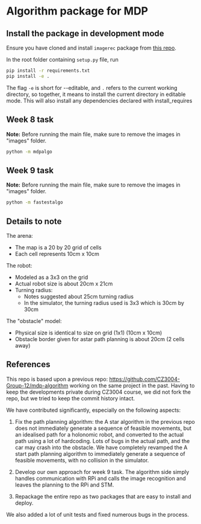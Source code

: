 # Algorithm package for MDP

## Install the package in development mode

Ensure you have cloned and install `imagerec` package from
[this repo](https://github.com/CZ3004Group27/image_rec).

In the root folder containing `setup.py` file, run

```sh
pip install -r requirements.txt
pip install -e .
```

The flag `-e` is short for --editable, and `.`  refers to the current working
directory, so together, it means to install the current directory
in editable mode. This will also install any dependencies declared with install_requires

## Week 8 task

**Note:** Before running the main file, make sure to remove the images in "images" folder.

```sh
python -m mdpalgo
```

## Week 9 task

**Note:** Before running the main file, make sure to remove the images in "images" folder.

```sh
python -m fastestalgo
```

## Details to note

The arena:

- The map is a 20 by 20 grid of cells
- Each cell represents 10cm x 10cm

The robot:

- Modeled as a 3x3 on the grid
- Actual robot size is about 20cm x 21cm
- Turning radius:
  - Notes suggested about 25cm turning radius
  - In the simulator, the turning radius used is 3x3 which is 30cm by 30cm

The "obstacle" model:

- Physical size is identical to size on grid (1x1) (10cm x 10cm)
- Obstacle border given for astar path planning is about 20cm (2 cells away)

## References

This repo is based upon a previous
repo: https://github.com/CZ3004-Group-12/mdp-algorithm working on the same
project in the past. Having to keep the developments private during CZ3004 course,
we did not fork the repo, but we tried to keep the commit history intact.

We have contributed significantly, especially on the following aspects:

1. Fix the path planning algorithm: the A star algorithm in the previous repo
   does not immediately generate a sequence of feasible movements, but an
   idealised path for a holonomic robot, and converted to the actual path using
   a lot of hardcoding. Lots of bugs in the actual path, and the car may crash
   into the obstacle. We have completely revamped the A start path planning
   algorithm to immediately generate a sequence of feasible movements, with no
   collision in the simulator.

2. Develop our own approach for week 9 task. The algorithm side simply handles
   communication with RPi and calls the image recognition and leaves
   the planning to the RPi and STM.

3. Repackage the entire repo as two packages that are easy to install and
   deploy.

We also added a lot of unit tests and fixed numerous bugs in the process.
